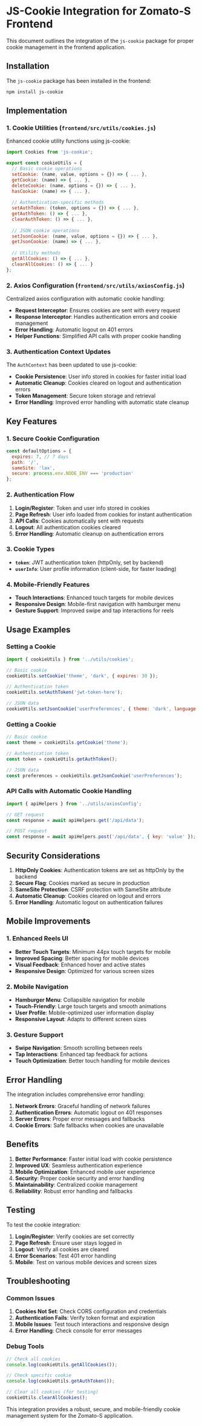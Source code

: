 # JS-Cookie Integration for Zomato-S Frontend

This document outlines the integration of the `js-cookie` package for proper cookie management in the frontend application.

## Installation

The `js-cookie` package has been installed in the frontend:

```bash
npm install js-cookie
```

## Implementation

### 1. Cookie Utilities (`frontend/src/utils/cookies.js`)

Enhanced cookie utility functions using js-cookie:

```javascript
import Cookies from 'js-cookie';

export const cookieUtils = {
  // Basic cookie operations
  setCookie: (name, value, options = {}) => { ... },
  getCookie: (name) => { ... },
  deleteCookie: (name, options = {}) => { ... },
  hasCookie: (name) => { ... },
  
  // Authentication-specific methods
  setAuthToken: (token, options = {}) => { ... },
  getAuthToken: () => { ... },
  clearAuthToken: () => { ... },
  
  // JSON cookie operations
  setJsonCookie: (name, value, options = {}) => { ... },
  getJsonCookie: (name) => { ... },
  
  // Utility methods
  getAllCookies: () => { ... },
  clearAllCookies: () => { ... }
};
```

### 2. Axios Configuration (`frontend/src/utils/axiosConfig.js`)

Centralized axios configuration with automatic cookie handling:

- **Request Interceptor**: Ensures cookies are sent with every request
- **Response Interceptor**: Handles authentication errors and cookie management
- **Error Handling**: Automatic logout on 401 errors
- **Helper Functions**: Simplified API calls with proper cookie handling

### 3. Authentication Context Updates

The `AuthContext` has been updated to use js-cookie:

- **Cookie Persistence**: User info stored in cookies for faster initial load
- **Automatic Cleanup**: Cookies cleared on logout and authentication errors
- **Token Management**: Secure token storage and retrieval
- **Error Handling**: Improved error handling with automatic state cleanup

## Key Features

### 1. Secure Cookie Configuration

```javascript
const defaultOptions = {
  expires: 7, // 7 days
  path: '/',
  sameSite: 'lax',
  secure: process.env.NODE_ENV === 'production'
};
```

### 2. Authentication Flow

1. **Login/Register**: Token and user info stored in cookies
2. **Page Refresh**: User info loaded from cookies for instant authentication
3. **API Calls**: Cookies automatically sent with requests
4. **Logout**: All authentication cookies cleared
5. **Error Handling**: Automatic cleanup on authentication errors

### 3. Cookie Types

- **`token`**: JWT authentication token (httpOnly, set by backend)
- **`userInfo`**: User profile information (client-side, for faster loading)

### 4. Mobile-Friendly Features

- **Touch Interactions**: Enhanced touch targets for mobile devices
- **Responsive Design**: Mobile-first navigation with hamburger menu
- **Gesture Support**: Improved swipe and tap interactions for reels

## Usage Examples

### Setting a Cookie

```javascript
import { cookieUtils } from '../utils/cookies';

// Basic cookie
cookieUtils.setCookie('theme', 'dark', { expires: 30 });

// Authentication token
cookieUtils.setAuthToken('jwt-token-here');

// JSON data
cookieUtils.setJsonCookie('userPreferences', { theme: 'dark', language: 'en' });
```

### Getting a Cookie

```javascript
// Basic cookie
const theme = cookieUtils.getCookie('theme');

// Authentication token
const token = cookieUtils.getAuthToken();

// JSON data
const preferences = cookieUtils.getJsonCookie('userPreferences');
```

### API Calls with Automatic Cookie Handling

```javascript
import { apiHelpers } from '../utils/axiosConfig';

// GET request
const response = await apiHelpers.get('/api/data');

// POST request
const response = await apiHelpers.post('/api/data', { key: 'value' });
```

## Security Considerations

1. **HttpOnly Cookies**: Authentication tokens are set as httpOnly by the backend
2. **Secure Flag**: Cookies marked as secure in production
3. **SameSite Protection**: CSRF protection with SameSite attribute
4. **Automatic Cleanup**: Cookies cleared on logout and errors
5. **Error Handling**: Automatic logout on authentication failures

## Mobile Improvements

### 1. Enhanced Reels UI

- **Better Touch Targets**: Minimum 44px touch targets for mobile
- **Improved Spacing**: Better spacing for mobile devices
- **Visual Feedback**: Enhanced hover and active states
- **Responsive Design**: Optimized for various screen sizes

### 2. Mobile Navigation

- **Hamburger Menu**: Collapsible navigation for mobile
- **Touch-Friendly**: Large touch targets and smooth animations
- **User Profile**: Mobile-optimized user information display
- **Responsive Layout**: Adapts to different screen sizes

### 3. Gesture Support

- **Swipe Navigation**: Smooth scrolling between reels
- **Tap Interactions**: Enhanced tap feedback for actions
- **Touch Optimization**: Better touch handling for mobile devices

## Error Handling

The integration includes comprehensive error handling:

1. **Network Errors**: Graceful handling of network failures
2. **Authentication Errors**: Automatic logout on 401 responses
3. **Server Errors**: Proper error messages and fallbacks
4. **Cookie Errors**: Safe fallbacks when cookies are unavailable

## Benefits

1. **Better Performance**: Faster initial load with cookie persistence
2. **Improved UX**: Seamless authentication experience
3. **Mobile Optimization**: Enhanced mobile user experience
4. **Security**: Proper cookie security and error handling
5. **Maintainability**: Centralized cookie management
6. **Reliability**: Robust error handling and fallbacks

## Testing

To test the cookie integration:

1. **Login/Register**: Verify cookies are set correctly
2. **Page Refresh**: Ensure user stays logged in
3. **Logout**: Verify all cookies are cleared
4. **Error Scenarios**: Test 401 error handling
5. **Mobile**: Test on various mobile devices and screen sizes

## Troubleshooting

### Common Issues

1. **Cookies Not Set**: Check CORS configuration and credentials
2. **Authentication Fails**: Verify token format and expiration
3. **Mobile Issues**: Test touch interactions and responsive design
4. **Error Handling**: Check console for error messages

### Debug Tools

```javascript
// Check all cookies
console.log(cookieUtils.getAllCookies());

// Check specific cookie
console.log(cookieUtils.getAuthToken());

// Clear all cookies (for testing)
cookieUtils.clearAllCookies();
```

This integration provides a robust, secure, and mobile-friendly cookie management system for the Zomato-S application.
